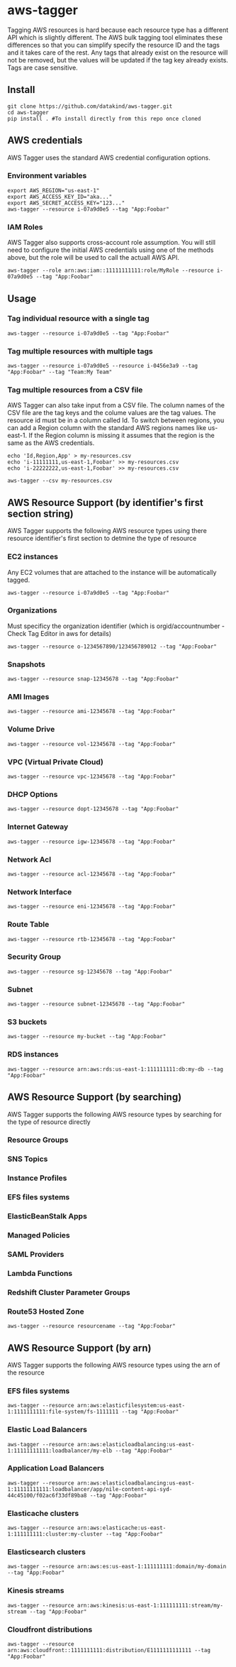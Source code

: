 # aws-tagger
Tagging AWS resources is hard because each resource type has a different API which is slightly different. The AWS bulk tagging tool eliminates these differences so that you can simplify specify the resource ID and the tags and it takes care of the rest.  Any tags that already exist on the resource will not be removed, but the values will be updated if the tag key already exists. Tags are case sensitive.

## Install
```
git clone https://github.com/datakind/aws-tagger.git
cd aws-tagger
pip install . #To install directly from this repo once cloned
```

## AWS credentials
AWS Tagger uses the standard AWS credential configuration options. 

### Environment variables
```
export AWS_REGION="us-east-1"
export AWS_ACCESS_KEY_ID="aka..."
export AWS_SECRET_ACCESS_KEY="123..."
aws-tagger --resource i-07a9d0e5 --tag "App:Foobar"  
```

### IAM Roles
AWS Tagger also supports cross-account role assumption. You will still need to configure the initial AWS credentials using one of the methods above, but the role will be used to call the actuall AWS API.

```
aws-tagger --role arn:aws:iam::11111111111:role/MyRole --resource i-07a9d0e5 --tag "App:Foobar"
```

## Usage

### Tag individual resource with a single tag
```
aws-tagger --resource i-07a9d0e5 --tag "App:Foobar"  
```

### Tag multiple resources with multiple tags
```
aws-tagger --resource i-07a9d0e5 --resource i-0456e3a9 --tag "App:Foobar" --tag "Team:My Team"
```

### Tag multiple resources from a CSV file
AWS Tagger can also take input from a CSV file. The column names of the CSV file are the tag keys and the colume values are the tag values.
The resource id must be in a column called Id. To switch between regions, you can add a Region column with the standard AWS regions names like us-east-1. If the Region column is missing it assumes that the region is the same as the AWS credentials.
```
echo 'Id,Region,App' > my-resources.csv
echo 'i-11111111,us-east-1,Foobar' >> my-resources.csv
echo 'i-22222222,us-east-1,Foobar' >> my-resources.csv

aws-tagger --csv my-resources.csv
```

## AWS Resource Support (by identifier's first section string)
AWS Tagger supports the following AWS resource types using there resource identifier's first section to detmine the type of resource

### EC2 instances
Any EC2 volumes that are attached to the instance will be automatically tagged.
```
aws-tagger --resource i-07a9d0e5 --tag "App:Foobar"  
```

### Organizations
Must specificy the organization identifier (which is orgid/accountnumber - Check Tag Editor in aws for details)
```
aws-tagger --resource o-1234567890/123456789012 --tag "App:Foobar"  
```

### Snapshots
```
aws-tagger --resource snap-12345678 --tag "App:Foobar"  
```

### AMI Images
```
aws-tagger --resource ami-12345678 --tag "App:Foobar"  
```

### Volume Drive
```
aws-tagger --resource vol-12345678 --tag "App:Foobar"  
```

### VPC (Virtual Private Cloud)
```
aws-tagger --resource vpc-12345678 --tag "App:Foobar"  
```

### DHCP Options
```
aws-tagger --resource dopt-12345678 --tag "App:Foobar"  
```

### Internet Gateway
```
aws-tagger --resource igw-12345678 --tag "App:Foobar"  
```

### Network Acl
```
aws-tagger --resource acl-12345678 --tag "App:Foobar"  
```

### Network Interface
```
aws-tagger --resource eni-12345678 --tag "App:Foobar"  
```

### Route Table
```
aws-tagger --resource rtb-12345678 --tag "App:Foobar"  
```

### Security Group
```
aws-tagger --resource sg-12345678 --tag "App:Foobar"  
```

### Subnet
```
aws-tagger --resource subnet-12345678 --tag "App:Foobar"  
```

### S3 buckets
```
aws-tagger --resource my-bucket --tag "App:Foobar"  
```

### RDS instances 
```
aws-tagger --resource arn:aws:rds:us-east-1:111111111:db:my-db --tag "App:Foobar"  

```

## AWS Resource Support (by searching)
AWS Tagger supports the following AWS resource types by searching for the type of resource directly

### Resource Groups
### SNS Topics
### Instance Profiles
### EFS files systems
### ElasticBeanStalk Apps
### Managed Policies
### SAML Providers
### Lambda Functions
### Redshift Cluster Parameter Groups
### Route53 Hosted Zone
```
aws-tagger --resource resourcename --tag "App:Foobar"  

```

## AWS Resource Support (by arn)
AWS Tagger supports the following AWS resource types using the arn of the resource

### EFS files systems
```
aws-tagger --resource arn:aws:elasticfilesystem:us-east-1:1111111111:file-system/fs-1111111 --tag "App:Foobar"  
```

### Elastic Load Balancers
```
aws-tagger --resource arn:aws:elasticloadbalancing:us-east-1:11111111111:loadbalancer/my-elb --tag "App:Foobar"  
```

### Application Load Balancers
```
aws-tagger --resource arn:aws:elasticloadbalancing:us-east-1:11111111111:loadbalancer/app/nile-content-api-syd-44c45100/f02ac6f33df89ba8 --tag "App:Foobar"  
```

### Elasticache clusters
```
aws-tagger --resource arn:aws:elasticache:us-east-1:111111111:cluster:my-cluster --tag "App:Foobar"  
```

### Elasticsearch clusters 
```
aws-tagger --resource arn:aws:es:us-east-1:111111111:domain/my-domain --tag "App:Foobar"  
```

### Kinesis streams
```
aws-tagger --resource arn:aws:kinesis:us-east-1:111111111:stream/my-stream --tag "App:Foobar"  
```

### Cloudfront distributions
```
aws-tagger --resource arn:aws:cloudfront::1111111111:distribution/E1111111111111 --tag "App:Foobar"  
```

